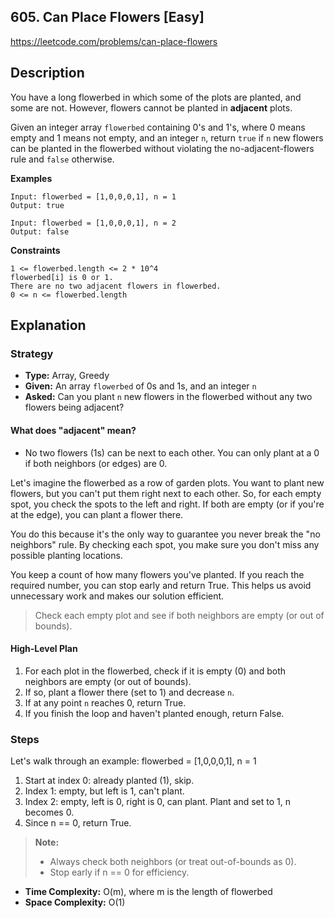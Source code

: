 ## 605. Can Place Flowers [Easy]

https://leetcode.com/problems/can-place-flowers

## Description
You have a long flowerbed in which some of the plots are planted, and some are not. However, flowers cannot be planted in **adjacent** plots.

Given an integer array `flowerbed` containing 0's and 1's, where 0 means empty and 1 means not empty, and an integer `n`, return `true` if `n` new flowers can be planted in the flowerbed without violating the no-adjacent-flowers rule and `false` otherwise.

**Examples**
```text
Input: flowerbed = [1,0,0,0,1], n = 1
Output: true

Input: flowerbed = [1,0,0,0,1], n = 2
Output: false
```

**Constraints**
```text
1 <= flowerbed.length <= 2 * 10^4
flowerbed[i] is 0 or 1.
There are no two adjacent flowers in flowerbed.
0 <= n <= flowerbed.length
```

## Explanation

### Strategy
- **Type:** Array, Greedy
- **Given:** An array `flowerbed` of 0s and 1s, and an integer `n`
- **Asked:** Can you plant `n` new flowers in the flowerbed without any two flowers being adjacent?

#### What does "adjacent" mean?
- No two flowers (1s) can be next to each other. You can only plant at a 0 if both neighbors (or edges) are 0.

Let's imagine the flowerbed as a row of garden plots. You want to plant new flowers, but you can't put them right next to each other. So, for each empty spot, you check the spots to the left and right. If both are empty (or if you're at the edge), you can plant a flower there.

You do this because it's the only way to guarantee you never break the "no neighbors" rule. By checking each spot, you make sure you don't miss any possible planting locations.

You keep a count of how many flowers you've planted. If you reach the required number, you can stop early and return True. This helps us avoid unnecessary work and makes our solution efficient.

> Check each empty plot and see if both neighbors are empty (or out of bounds).

#### High-Level Plan
1. For each plot in the flowerbed, check if it is empty (0) and both neighbors are empty (or out of bounds).
2. If so, plant a flower there (set to 1) and decrease `n`.
3. If at any point `n` reaches 0, return True.
4. If you finish the loop and haven't planted enough, return False.

### Steps

Let's walk through an example: flowerbed = [1,0,0,0,1], n = 1

1. Start at index 0: already planted (1), skip.
2. Index 1: empty, but left is 1, can't plant.
3. Index 2: empty, left is 0, right is 0, can plant. Plant and set to 1, n becomes 0.
4. Since n == 0, return True.

> **Note:**
> - Always check both neighbors (or treat out-of-bounds as 0).
> - Stop early if n == 0 for efficiency.

- **Time Complexity:** O(m), where m is the length of flowerbed
- **Space Complexity:** O(1)